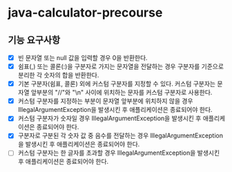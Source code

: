 # java-calculator-precourse

## 기능 요구사항

- [x] 빈 문자열 또는 null 값을 입력할 경우 0을 반환한다.
- [x] 쉼표(,) 또는 콜론(:)을 구분자로 가지는 문자열을 전달하는 경우 구분자를 기준으로 분리한 각 숫자의 합을 반환한다.
- [x] 기본 구분자(쉼표, 콜론) 외에 커스텀 구분자를 지정할 수 있다. 커스텀 구분자는 문자열 앞부분의 "//"와 "\n" 사이에 위치하는 문자를 커스텀 구분자로 사용한다.
- [x] 커스텀 구분자를 지정하는 부분이 문자열 앞부분에 위치하지 않을 경우 IllegalArgumentException을 발생시킨 후 애플리케이션은 종료되어야 한다.
- [x] 커스텀 구분자가 숫자일 경우 IllegalArgumentException을 발생시킨 후 애플리케이션은 종료되어야 한다.
- [x] 구분자로 구분된 각 숫자 값 중 음수를 전달하는 경우 IllegalArgumentException을 발생시킨 후 애플리케이션은 종료되어야 한다.
- [ ] 커스텀 구분자는 한 글자를 초과할 경우 IllegalArgumentException을 발생시킨 후 애플리케이션은 종료되어야 한다.